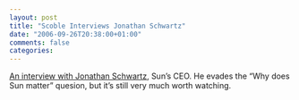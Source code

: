 ```yaml
---
layout: post
title: "Scoble Interviews Jonathan Schwartz"
date: "2006-09-26T20:38:00+01:00"
comments: false
categories: 
---
```


<p><a href="http://blogs.sun.com/jonathan/entry/robert_scoble_the_next_katie">An interview with Jonathan Schwartz</a>, Sun&#8217;s CEO. He evades the &#8220;Why does Sun matter&#8221; quesion, but it&#8217;s still very much worth watching.</p>


